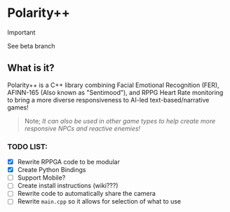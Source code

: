 # Polarity++
> [!IMPORTANT]
> See beta branch

## What is it?
 Polarity++ is a C++ library combining Facial Emotional Recognition (FER), AFINN-165 (Also known as "Sentimood"), and RPPG Heart Rate monitoring to bring a more diverse responsiveness to AI-led text-based/narrative games!


> Note; *It can also be used in other game types to help create more responsive NPCs and reactive enemies!*


### TODO LIST:
- [x] Rewrite RPPGA code to be modular
- [x] Create Python Bindings
- [ ] Support Mobile?
- [ ] Create install instructions (wiki???)
- [ ] Rewrite code to automatically share the camera 
- [ ] Rewrite `main.cpp` so it allows for selection of what to use
